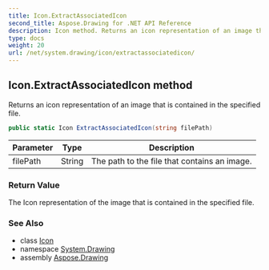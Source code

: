 ```yaml
---
title: Icon.ExtractAssociatedIcon
second_title: Aspose.Drawing for .NET API Reference
description: Icon method. Returns an icon representation of an image that is contained in the specified file
type: docs
weight: 20
url: /net/system.drawing/icon/extractassociatedicon/
---
```

## Icon.ExtractAssociatedIcon method

Returns an icon representation of an image that is contained in the specified file.

```csharp
public static Icon ExtractAssociatedIcon(string filePath)
```

| Parameter | Type | Description |
| --- | --- | --- |
| filePath | String | The path to the file that contains an image. |

### Return Value

The Icon representation of the image that is contained in the specified file.

### See Also

* class [Icon](../)
* namespace [System.Drawing](../../icon/)
* assembly [Aspose.Drawing](../../../)


